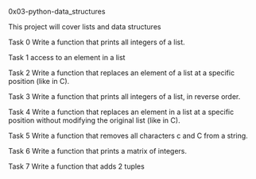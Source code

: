 0x03-python-data_structures

This project will cover lists and data structures

Task 0 Write a function that prints all integers of a list.

Task 1 access to an element in a list

Task 2 Write a function that replaces an element of a list at a specific position (like in C).

Task 3 Write a function that prints all integers of a list, in reverse order.

Task 4 Write a function that replaces an element in a list at a specific position without modifying the original list (like in C).

Task 5 Write a function that removes all characters c and C from a string.

Task 6 Write a function that prints a matrix of integers.

Task 7 Write a function that adds 2 tuples



